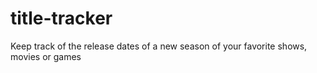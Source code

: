 # title-tracker
Keep track of the release dates of a new season of your favorite shows, movies or games
